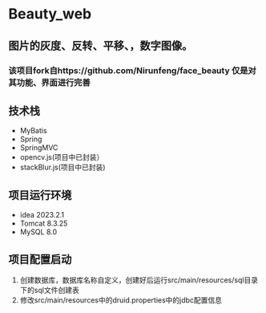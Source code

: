 # Beauty_web
## 图片的灰度、反转、平移、，数字图像。
### 该项目fork自https://github.com/Nirunfeng/face_beauty  仅是对其功能、界面进行完善

## 技术栈
- MyBatis
- Spring
- SpringMVC
- opencv.js(项目中已封装）
- stackBlur.js(项目中已封装)
## 项目运行环境
- idea 2023.2.1
- Tomcat 8.3.25
- MySQL 8.0
## 项目配置启动
1. 创建数据库，数据库名称自定义，创建好后运行src/main/resources/sql目录下的sql文件创建表
2. 修改src/main/resources中的druid.properties中的jdbc配置信息
